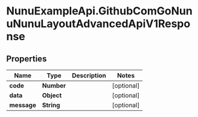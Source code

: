 # NunuExampleApi.GithubComGoNunuNunuLayoutAdvancedApiV1Response

## Properties

Name | Type | Description | Notes
------------ | ------------- | ------------- | -------------
**code** | **Number** |  | [optional] 
**data** | **Object** |  | [optional] 
**message** | **String** |  | [optional] 


